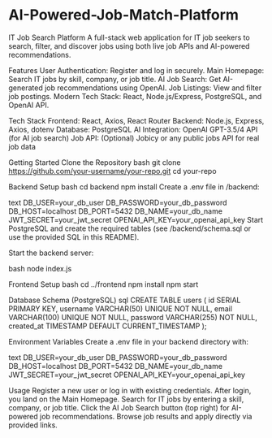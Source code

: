 # AI-Powered-Job-Match-Platform
IT Job Search Platform
A full-stack web application for IT job seekers to search, filter, and discover jobs using both live job APIs and AI-powered recommendations.

Features
User Authentication: Register and log in securely.
Main Homepage: Search IT jobs by skill, company, or job title.
AI Job Search: Get AI-generated job recommendations using OpenAI.
Job Listings: View and filter job postings.
Modern Tech Stack: React, Node.js/Express, PostgreSQL, and OpenAI API.

Tech Stack
Frontend: React, Axios, React Router
Backend: Node.js, Express, Axios, dotenv
Database: PostgreSQL
AI Integration: OpenAI GPT-3.5/4 API (for AI job search)
Job API: (Optional) Jobicy or any public jobs API for real job data

Getting Started
Clone the Repository
bash
git clone https://github.com/your-username/your-repo.git
cd your-repo

Backend Setup
bash
cd backend
npm install
Create a .env file in /backend:

text
DB_USER=your_db_user
DB_PASSWORD=your_db_password
DB_HOST=localhost
DB_PORT=5432
DB_NAME=your_db_name
JWT_SECRET=your_jwt_secret
OPENAI_API_KEY=your_openai_api_key
Start PostgreSQL and create the required tables (see /backend/schema.sql or use the provided SQL in this README).

Start the backend server:

bash
node index.js

Frontend Setup
bash
cd ../frontend
npm install
npm start

Database Schema (PostgreSQL)
sql
CREATE TABLE users (
  id SERIAL PRIMARY KEY,
  username VARCHAR(50) UNIQUE NOT NULL,
  email VARCHAR(100) UNIQUE NOT NULL,
  password VARCHAR(255) NOT NULL,
  created_at TIMESTAMP DEFAULT CURRENT_TIMESTAMP
);

Environment Variables
Create a .env file in your backend directory with:

text
DB_USER=your_db_user
DB_PASSWORD=your_db_password
DB_HOST=localhost
DB_PORT=5432
DB_NAME=your_db_name
JWT_SECRET=your_jwt_secret
OPENAI_API_KEY=your_openai_api_key

Usage
Register a new user or log in with existing credentials.
After login, you land on the Main Homepage.
Search for IT jobs by entering a skill, company, or job title.
Click the AI Job Search button (top right) for AI-powered job recommendations.
Browse job results and apply directly via provided links.

